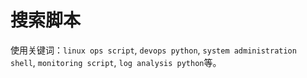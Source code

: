 # 搜索脚本

使用关键词：`linux ops script`, `devops python`, `system administration shell`, `monitoring script`, `log analysis python`等。